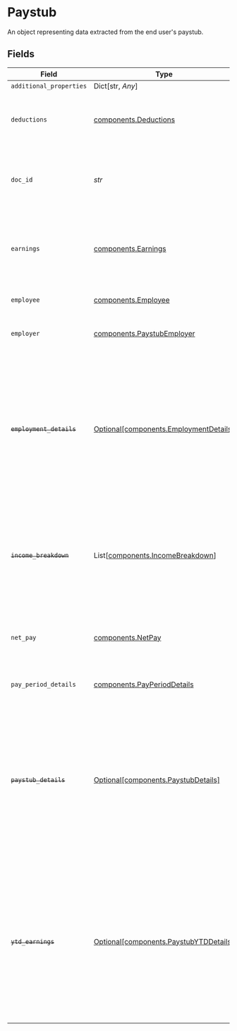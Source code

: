# Paystub

An object representing data extracted from the end user's paystub.


## Fields

| Field                                                                                                                                                                                        | Type                                                                                                                                                                                         | Required                                                                                                                                                                                     | Description                                                                                                                                                                                  |
| -------------------------------------------------------------------------------------------------------------------------------------------------------------------------------------------- | -------------------------------------------------------------------------------------------------------------------------------------------------------------------------------------------- | -------------------------------------------------------------------------------------------------------------------------------------------------------------------------------------------- | -------------------------------------------------------------------------------------------------------------------------------------------------------------------------------------------- |
| `additional_properties`                                                                                                                                                                      | Dict[str, *Any*]                                                                                                                                                                             | :heavy_minus_sign:                                                                                                                                                                           | N/A                                                                                                                                                                                          |
| `deductions`                                                                                                                                                                                 | [components.Deductions](../../models/shared/deductions.md)                                                                                                                                   | :heavy_check_mark:                                                                                                                                                                           | An object with the deduction information found on a paystub.                                                                                                                                 |
| `doc_id`                                                                                                                                                                                     | *str*                                                                                                                                                                                        | :heavy_check_mark:                                                                                                                                                                           | An identifier of the document referenced by the document metadata.                                                                                                                           |
| `earnings`                                                                                                                                                                                   | [components.Earnings](../../models/shared/earnings.md)                                                                                                                                       | :heavy_check_mark:                                                                                                                                                                           | An object representing both a breakdown of earnings on a paystub and the total earnings.                                                                                                     |
| `employee`                                                                                                                                                                                   | [components.Employee](../../models/shared/employee.md)                                                                                                                                       | :heavy_check_mark:                                                                                                                                                                           | Data about the employee.                                                                                                                                                                     |
| `employer`                                                                                                                                                                                   | [components.PaystubEmployer](../../models/shared/paystubemployer.md)                                                                                                                         | :heavy_check_mark:                                                                                                                                                                           | Information about the employer on the paystub                                                                                                                                                |
| ~~`employment_details`~~                                                                                                                                                                     | [Optional[components.EmploymentDetails]](../../models/shared/employmentdetails.md)                                                                                                           | :heavy_minus_sign:                                                                                                                                                                           | : warning: ** DEPRECATED **: This will be removed in a future release, please migrate away from it as soon as possible.<br/><br/>An object representing employment details found on a paystub. |
| ~~`income_breakdown`~~                                                                                                                                                                       | List[[components.IncomeBreakdown](../../models/shared/incomebreakdown.md)]                                                                                                                   | :heavy_minus_sign:                                                                                                                                                                           | : warning: ** DEPRECATED **: This will be removed in a future release, please migrate away from it as soon as possible.                                                                      |
| `net_pay`                                                                                                                                                                                    | [components.NetPay](../../models/shared/netpay.md)                                                                                                                                           | :heavy_check_mark:                                                                                                                                                                           | An object representing information about the net pay amount on the paystub.                                                                                                                  |
| `pay_period_details`                                                                                                                                                                         | [components.PayPeriodDetails](../../models/shared/payperioddetails.md)                                                                                                                       | :heavy_check_mark:                                                                                                                                                                           | Details about the pay period.                                                                                                                                                                |
| ~~`paystub_details`~~                                                                                                                                                                        | [Optional[components.PaystubDetails]](../../models/shared/paystubdetails.md)                                                                                                                 | :heavy_minus_sign:                                                                                                                                                                           | : warning: ** DEPRECATED **: This will be removed in a future release, please migrate away from it as soon as possible.<br/><br/>An object representing details that can be found on the paystub. |
| ~~`ytd_earnings`~~                                                                                                                                                                           | [Optional[components.PaystubYTDDetails]](../../models/shared/paystubytddetails.md)                                                                                                           | :heavy_minus_sign:                                                                                                                                                                           | : warning: ** DEPRECATED **: This will be removed in a future release, please migrate away from it as soon as possible.<br/><br/>The amount of income earned year to date, as based on paystub data. |